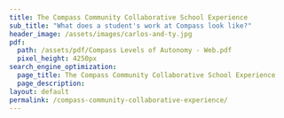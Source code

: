 ```yaml
---
title: The Compass Community Collaborative School Experience
sub_title: "What does a student's work at Compass look like?"
header_image: /assets/images/carlos-and-ty.jpg
pdf:
  path: /assets/pdf/Compass Levels of Autonomy - Web.pdf
  pixel_height: 4250px
search_engine_optimization:
  page_title: The Compass Community Collaborative School Experience
  page_description:
layout: default
permalink: /compass-community-collaborative-experience/
---
```



&nbsp;

&nbsp;

&nbsp;